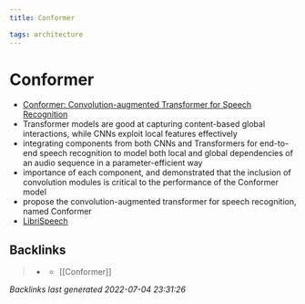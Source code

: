 ```yaml
---
title: Conformer

tags: architecture 
---
```


# Conformer
- [Conformer: Convolution-augmented Transformer for Speech Recognition](https://arxiv.org/abs/2005.08100)
- Transformer models are good at capturing content-based global interactions, while CNNs exploit local features effectively
- integrating components from both CNNs and Transformers for end-to-end speech recognition to model both local and global dependencies of an audio sequence in a parameter-efficient way
- importance of each component, and demonstrated that the inclusion of convolution modules is critical to the performance of the Conformer model
- propose the convolution-augmented transformer for speech recognition, named Conformer
- [LibriSpeech](LibriSpeech.md)


## Backlinks

> - [](journals/2022-07-04.md)
>   - [[Conformer]]

_Backlinks last generated 2022-07-04 23:31:26_
